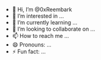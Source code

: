 - 👋 Hi, I’m @0xReembark
- 👀 I’m interested in ...
- 🌱 I’m currently learning ...
- 💞️ I’m looking to collaborate on ...
- 📫 How to reach me ...
- 😄 Pronouns: ...
- ⚡ Fun fact: ...

<!---
0xReembark/0xReembark is a ✨ special ✨ repository because its `README.md` (this file) appears on your GitHub profile.
You can click the Preview link to take a look at your changes.
--->
